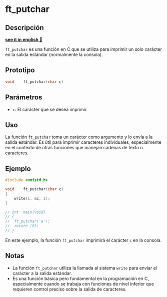 # ft_putchar

## Descripción
**[see it in english 🏴󠁧󠁢󠁥󠁮󠁧󠁿](https://github.com/carloscm02/42-Telefonica/blob/main/C00/ex00/README_EN.md)**

`ft_putchar` es una función en C que se utiliza para imprimir un solo carácter en la salida estándar (normalmente la consola).

## Prototipo

```c
void	ft_putchar(char c)
```

## Parámetros

- `c`: El carácter que se desea imprimir.

## Uso

La función `ft_putchar` toma un carácter como argumento y lo envía a la salida estándar. Es útil para imprimir caracteres individuales, especialmente en el contexto de otras funciones que manejan cadenas de texto o caracteres.

## Ejemplo

```c
#include <unistd.h>

void	ft_putchar(char c)
{
	write(1, &c, 1);
}

// int	main(void)
// {
// 	ft_putchar('a');
// 	return (0);
// }
```

En este ejemplo, la función `ft_putchar` imprimirá el carácter `c` en la consola.

## Notas

- La función `ft_putchar` utiliza la llamada al sistema `write` para enviar el carácter a la salida estándar.
- Es una función básica pero fundamental en la programación en C, especialmente cuando se trabaja con funciones de nivel inferior que requieren control preciso sobre la salida de caracteres.

